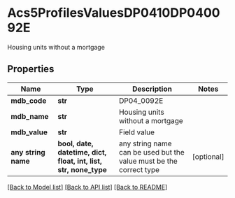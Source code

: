 # Acs5ProfilesValuesDP0410DP040092E

Housing units without a mortgage

## Properties
Name | Type | Description | Notes
------------ | ------------- | ------------- | -------------
**mdb_code** | **str** | DP04_0092E | 
**mdb_name** | **str** | Housing units without a mortgage | 
**mdb_value** | **str** | Field value | 
**any string name** | **bool, date, datetime, dict, float, int, list, str, none_type** | any string name can be used but the value must be the correct type | [optional]

[[Back to Model list]](../README.md#documentation-for-models) [[Back to API list]](../README.md#documentation-for-api-endpoints) [[Back to README]](../README.md)


